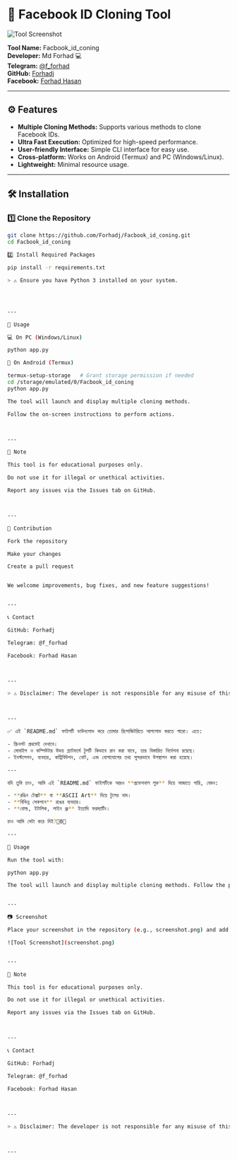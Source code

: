

# 📘 Facebook ID Cloning Tool

![Tool Screenshot](https://github.com/Forhadj/Facbook_id_coning/blob/main/IMG_20250908_090755.jpg)

**Tool Name:** Facbook_id_coning  
**Developer:** Md Forhad 💻  
**Telegram:** [@f_forhad](https://t.me/f_forhad)  
**GitHub:** [Forhadj](https://github.com/Forhadj)  
**Facebook:** [Forhad Hasan](https://www.facebook.com/ForhadHasan)  

---

## ⚙️ Features

- **Multiple Cloning Methods:** Supports various methods to clone Facebook IDs.  
- **Ultra Fast Execution:** Optimized for high-speed performance.  
- **User-friendly Interface:** Simple CLI interface for easy use.  
- **Cross-platform:** Works on Android (Termux) and PC (Windows/Linux).  
- **Lightweight:** Minimal resource usage.  

---

## 🛠️ Installation

### 1️⃣ Clone the Repository
```bash
git clone https://github.com/Forhadj/Facbook_id_coning.git
cd Facbook_id_coning

2️⃣ Install Required Packages

pip install -r requirements.txt

> ⚠️ Ensure you have Python 3 installed on your system.




---

🚀 Usage

💻 On PC (Windows/Linux)

python app.py

📱 On Android (Termux)

termux-setup-storage   # Grant storage permission if needed
cd /storage/emulated/0/Facbook_id_coning
python app.py

The tool will launch and display multiple cloning methods.

Follow the on-screen instructions to perform actions.



---

📌 Note

This tool is for educational purposes only.

Do not use it for illegal or unethical activities.

Report any issues via the Issues tab on GitHub.



---

🤝 Contribution

Fork the repository

Make your changes

Create a pull request


We welcome improvements, bug fixes, and new feature suggestions!


---

📞 Contact

GitHub: Forhadj

Telegram: @f_forhad

Facebook: Forhad Hasan



---

> ⚠️ Disclaimer: The developer is not responsible for any misuse of this tool.



---

✅ এই `README.md` ফাইলটি ডাউনলোড করে তোমার রিপোজিটরিতে আপলোড করতে পারো। এতে:

- স্ক্রিনশট প্রথমেই দেখাবে।
- মোবাইল ও কম্পিউটার উভয় প্ল্যাটফর্মে টুলটি কিভাবে রান করা যাবে, তার বিস্তারিত নির্দেশনা রয়েছে।
- ইনস্টলেশন, ব্যবহার, কন্ট্রিবিউশন, নোট, এবং যোগাযোগের তথ্য সুন্দরভাবে উপস্থাপন করা হয়েছে।

---

যদি তুমি চাও, আমি এই `README.md` ফাইলটিকে আরও **প্রফেশনাল লুক** দিয়ে সাজাতে পারি, যেমন:

- **রঙিন টেক্সট** বা **ASCII Art** দিয়ে টুলের নাম।
- **বিভিন্ন সেকশনে** রঙের ব্যবহার।
- **বোল্ড, ইটালিক, লাইন থ্রু** ইত্যাদি ফরম্যাটিং।

চাও আমি সেটা করে দিই?0

---

🚀 Usage

Run the tool with:

python app.py

The tool will launch and display multiple cloning methods. Follow the prompts to perform the actions.


---

📷 Screenshot

Place your screenshot in the repository (e.g., screenshot.png) and add it here:

![Tool Screenshot](screenshot.png)


---

📌 Note

This tool is for educational purposes only.

Do not use it for illegal or unethical activities.

Report any issues via the Issues tab on GitHub.



---

📞 Contact

GitHub: Forhadj

Telegram: @f_forhad

Facebook: Forhad Hasan



---

> ⚠️ Disclaimer: The developer is not responsible for any misuse of this tool.



---
